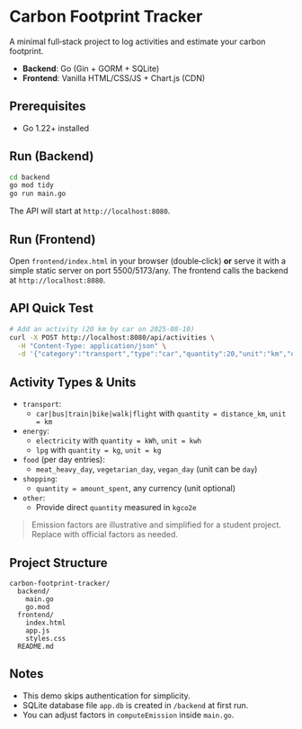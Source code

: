 # Carbon Footprint Tracker

A minimal full‑stack project to log activities and estimate your carbon footprint.

- **Backend**: Go (Gin + GORM + SQLite)
- **Frontend**: Vanilla HTML/CSS/JS + Chart.js (CDN)

## Prerequisites
- Go 1.22+ installed

## Run (Backend)
```bash
cd backend
go mod tidy
go run main.go
```
The API will start at `http://localhost:8080`.

## Run (Frontend)
Open `frontend/index.html` in your browser (double‑click) **or** serve it with a simple static server on port 5500/5173/any.
The frontend calls the backend at `http://localhost:8080`.

## API Quick Test
```bash
# Add an activity (20 km by car on 2025-08-10)
curl -X POST http://localhost:8080/api/activities \
  -H "Content-Type: application/json" \
  -d '{"category":"transport","type":"car","quantity":20,"unit":"km","date":"2025-08-10"}'
```

## Activity Types & Units
- `transport`:
  - `car|bus|train|bike|walk|flight` with `quantity = distance_km`, `unit = km`
- `energy`:
  - `electricity` with `quantity = kWh`, `unit = kwh`
  - `lpg` with `quantity = kg`, `unit = kg`
- `food` (per day entries):
  - `meat_heavy_day`, `vegetarian_day`, `vegan_day` (unit can be `day`)
- `shopping`:
  - `quantity = amount_spent`, any currency (unit optional)
- `other`:
  - Provide direct `quantity` measured in `kgco2e`

> Emission factors are illustrative and simplified for a student project. Replace with official factors as needed.

## Project Structure
```
carbon-footprint-tracker/
  backend/
    main.go
    go.mod
  frontend/
    index.html
    app.js
    styles.css
  README.md
```

## Notes
- This demo skips authentication for simplicity.
- SQLite database file `app.db` is created in `/backend` at first run.
- You can adjust factors in `computeEmission` inside `main.go`.
